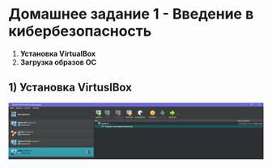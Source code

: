 # Домашнее задание 1 - Введение в кибербезопасность
1) **Установка VirtualBox**
2) **Загрузка образов ОС**

## 1) Установка VirtuslBox
![Image alt](https://github.com/StsiapanSikorsky/Cybersecurity_TMScourse/blob/main/Task1/img/VBox.png)
